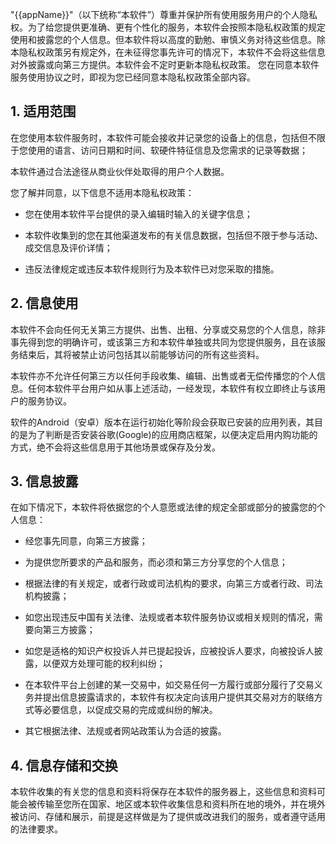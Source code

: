 "{{appName}}"（以下统称“本软件”）尊重并保护所有使用服务用户的个人隐私权。为了给您提供更准确、更有个性化的服务，本软件会按照本隐私权政策的规定使用和披露您的个人信息。但本软件将以高度的勤勉、审慎义务对待这些信息。除本隐私权政策另有规定外，在未征得您事先许可的情况下，本软件不会将这些信息对外披露或向第三方提供。本软件会不定时更新本隐私权政策。 
您在同意本软件服务使用协议之时，即视为您已经同意本隐私权政策全部内容。

## 1. 适用范围 

在您使用本软件服务时，本软件可能会接收并记录您的设备上的信息，包括但不限于您使用的语言、访问日期和时间、软硬件特征信息及您需求的记录等数据；

本软件通过合法途径从商业伙伴处取得的用户个人数据。 

您了解并同意，以下信息不适用本隐私权政策： 

- 您在使用本软件平台提供的录入编辑时输入的关键字信息； 

- 本软件收集到的您在其他渠道发布的有关信息数据，包括但不限于参与活动、成交信息及评价详情； 

- 违反法律规定或违反本软件规则行为及本软件已对您采取的措施。 

## 2. 信息使用 

本软件不会向任何无关第三方提供、出售、出租、分享或交易您的个人信息，除非事先得到您的明确许可，或该第三方和本软件单独或共同为您提供服务，且在该服务结束后，其将被禁止访问包括其以前能够访问的所有这些资料。

本软件亦不允许任何第三方以任何手段收集、编辑、出售或者无偿传播您的个人信息。任何本软件平台用户如从事上述活动，一经发现，本软件有权立即终止与该用户的服务协议。 

软件的Android（安卓）版本在运行初始化等阶段会获取已安装的应用列表，其目的是为了判断是否安装谷歌(Google)的应用商店框架，以便决定启用内购功能的方式，绝不会将这些信息用于其他场景或保存及分发。

## 3. 信息披露 

在如下情况下，本软件将依据您的个人意愿或法律的规定全部或部分的披露您的个人信息： 

- 经您事先同意，向第三方披露； 

- 为提供您所要求的产品和服务，而必须和第三方分享您的个人信息； 

- 根据法律的有关规定，或者行政或司法机构的要求，向第三方或者行政、司法机构披露；

- 如您出现违反中国有关法律、法规或者本软件服务协议或相关规则的情况，需要向第三方披露；  

- 如您是适格的知识产权投诉人并已提起投诉，应被投诉人要求，向被投诉人披露，以便双方处理可能的权利纠纷；

- 在本软件平台上创建的某一交易中，如交易任何一方履行或部分履行了交易义务并提出信息披露请求的，本软件有权决定向该用户提供其交易对方的联络方式等必要信息，以促成交易的完成或纠纷的解决。  

- 其它根据法律、法规或者网站政策认为合适的披露。  

## 4. 信息存储和交换  

本软件收集的有关您的信息和资料将保存在本软件的服务器上，这些信息和资料可能会被传输至您所在国家、地区或本软件收集信息和资料所在地的境外，并在境外被访问、存储和展示，前提是这样做是为了提供或改进我们的服务，或者遵守适用的法律要求。